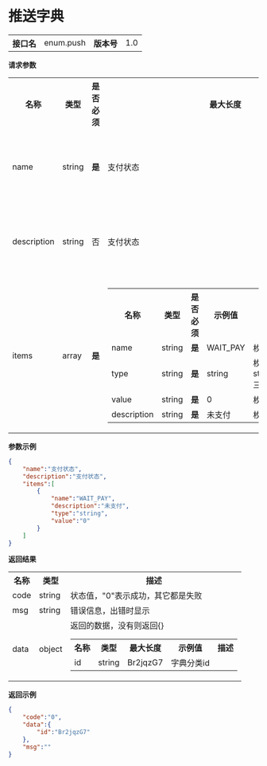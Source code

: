 
# 推送字典


<table>
    <tr>
        <th>接口名</th>
        <td>enum.push</td>
        <th>版本号</th>
        <td>1.0</td>
    </tr>
</table>

**请求参数**

<table>
    <tr>
        <th>名称</th>
        <th>类型</th>
        <th>是否必须</th>
        <th>最大长度</th>
        <th>示例值</th>
        <th>描述</th>
    </tr>
        <tr><td>name</td><td class="param-type">string</td><td><strong>是</strong></td><td>支付状态</td><td>字典分类名称<br/></td></tr>
        <tr><td>description</td><td class="param-type">string</td><td>否</td><td>支付状态</td><td>字典分类描述<br/></td></tr>
        <tr><td>items</td><td class="param-type">array</td><td><strong>是</strong></td><td><table parentname="items"><tr><th>名称</th><th>类型</th><th>是否必须</th><th>示例值</th><th>描述</th></tr><tr><td>name</td><td class="param-type">string</td><td><strong>是</strong></td><td>WAIT_PAY</td><td>枚举名称<br/></td></tr><tr><td>type</td><td class="param-type">string</td><td><strong>是</strong></td><td>string</td><td>枚举类型，string/number/boolean三选一<br/></td></tr><tr><td>value</td><td class="param-type">string</td><td><strong>是</strong></td><td>0</td><td>枚举值<br/></td></tr><tr><td>description</td><td class="param-type">string</td><td><strong>是</strong></td><td>未支付</td><td>枚举值描述<br/></td></tr></table></td><td>枚举项<br/></td></tr>
    </table>

**参数示例**

```json
{
	"name":"支付状态",
	"description":"支付状态",
	"items":[
		{
			"name":"WAIT_PAY",
			"description":"未支付",
			"type":"string",
			"value":"0"
		}
	]
}
```

**返回结果**

<table>
    <tr>
        <th>名称</th>
        <th>类型</th>
        <th>描述</th>
    </tr>
    <tr>
        <td>code</td>
        <td>string</td>
        <td>状态值，"0"表示成功，其它都是失败</td>
    </tr>
    <tr>
        <td>msg</td>
        <td>string</td>
        <td>错误信息，出错时显示</td>
    </tr>
        <tr>
        <td>data</td>
        <td>object</td>
        <td>返回的数据，没有则返回{}
            <table>
                <tr>
                    <th>名称</th>
                    <th>类型</th>
                    <th>最大长度</th>
                    <th>示例值</th>
                    <th>描述</th>
                </tr>
                                <tr><td>id</td><td>string</td><td>Br2jqzG7</td><td>字典分类id<br/></td></tr>
                            </table>
        </td>
    </tr>
    </table>

**返回示例**

```json
{
	"code":"0",
	"data":{
		"id":"Br2jqzG7"
	},
	"msg":""
}
```


